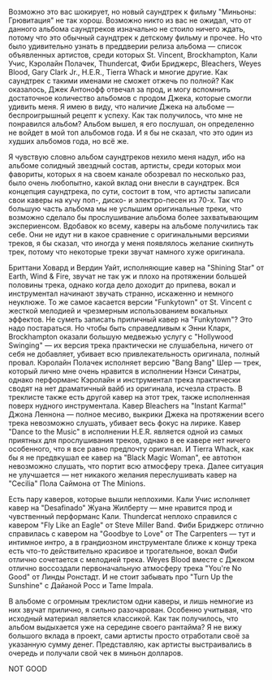 Возможно это вас шокирует, но новый саундтрек к фильму "Миньоны: Грювитация" не так хорош. Возможно никто из вас не ожидал, что от данного альбома саундтреков изначально не стоило ничего ждать, потому что это обычный саундтрек к детскому фильму и прочее. Но что было удивительно узнать в преддверии релиза альбома — список объявленных артистов, среди которых St. Vincent, Brockhampton, Кали Учис, Кэролайн Полачек, Thundercat, Фиби Бриджерс, Bleachers, Weyes Blood, Gary Clark Jr., H.E.R., Tierra Whack и многие другие. Как саундтрек с такими именами не сможет отжечь по полной? Как оказалось, Джек Антонофф отвечал за прод, и могу вспомнить достаточное количество альбомов с продом Джека, которые смогли удивить меня. Я имею в виду, что наличие Джека на альбоме — беспроигрышный рецепт к успеху. Как так получилось, что мне не понравился альбом? Альбом вышел, я его послушал, он определенно не войдет в мой топ альбомов года. И я бы не сказал, что это один из худших альбомов года, но всё же.

Я чувствую словно альбом саундтреков нехило меня надул, ибо на альбоме солидный звездный состав, артисты, среди которых мои фавориты, которых я на своем канале обозревал по несколько раз, было очень любопытно, какой вклад они внесли в саундтрек. Вся концепция саундтрека, по сути, состоит в том, что артисты записали свои каверы на кучу поп-, диско- и электро-песен из 70-х. Так что большую часть альбома мы не услышим оригинальные треки, что возможно сделало бы прослушивание альбома более захватывающим экспериенсом. Вдобавок ко всему, каверы на альбоме получились так себе. Они не идут ни в какое сравнение с оригинальными версиями треков, я бы сказал, что иногда у меня появлялось желание скипнуть трек, потому что некоторые треки звучат намного хуже оригинала.

Бриттани Ховард и Вердин Уайт, исполняющие кавер на "Shining Star" от Earth, Wind & Fire, звучат не так уж и плохо на протяжении большей половины трека, однако когда дело доходит до припева, вокал и инструментал начинают звучать странно, искаженно и немного неуклюже. То же самое касается версии "Funkytown" от St. Vincent с жесткой мелодией и чрезмерным использованием вокальных эффектов. Не суметь записать приличный кавер на "Funkytown"? Это надо постараться. Но чтобы быть справедливым к Энни Кларк, Brockhampton оказали большую медвежью услугу с "Hollywood Swinging" — их версия трека практически не слушабельна, ничего от себя не добавляет, убивает всю привлекательность оригинала, полный провал. Кэролайн Полачек исполняет версию "Bang Bang" Шер — трек, который лично мне очень нравится в исполнении Нэнси Синатры, однако перформанс Кэролайн и инструментал трека практически сводят на нет драматичный вайб из оригинала, исчезла страсть. В треклисте также есть другой кавер на этот трек, также исполненная поверх нудного инструментала. Кавер Bleachers на "Instant Karma!" Джона Леннона — полное месиво, выкрики Джека на протяжении всего трека невозможно слушать, убивает весь фокус на лирике. Кавер "Dance to the Music" в исполнении H.E.R. является одной из самых приятных для прослушивания треков, однако в ее кавере нет ничего особенного, что я все равно предпочту оригинал. И Tierra Whack, как бы я не предвкушал ее кавер на "Black Magic Woman", ее автотюн невозможно слушать, что портит всю атмосферу трека. Далее ситуация не улучшается — нет никакого желания переслушивать кавер на "Cecilia" Пола Саймона от The Minions.

Есть пару каверов, которые вышли неплохими. Кали Учис исполняет кавер на "Desafinado" Жуана Жилберту — мне нравится прод и чувственный перформанс Кали. Thundercat неплохо справился с кавером "Fly Like an Eagle" от Steve Miller Band. Фиби Бриджерс отлично справилась с кавером на "Goodbye to Love" от The Carpenters — тут и интимное интро, а в грандиозном инструментале ближе к концу трека есть что-то действительно красивое и трогательное, вокал Фиби отлично сочетается с мелодией трека. Weyes Blood вместе с Джеком отлично воссоздали первоначальную атмосферу трека "You're No Good" от Линды Ронстадт. И не стоит забывать про "Turn Up the Sunshine" с Дайаной Росс и Tame Impala.

В альбоме с огромным треклистом одни каверы, и лишь немногие из них звучат прилично, я сильно разочарован. Особенно учитывая, что исходный материал является классикой. Как так получилось, что альбом выдыхается уже на середине своего рантайма? Я не вижу большого вклада в проект, сами артисты просто отработали своё за указанную сумму денег. Представляю, как артисты выстраивались в очередь и получали свой чек в миньон долларов.

NOT GOOD
